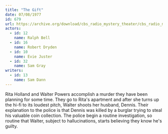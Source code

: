 ```yaml
---
title: "The Gift"
date: 07/08/1977
id: 679
url: https://archive.org/download/cbs_radio_mystery_theater/cbs_radio_mystery_theater-0651-0700.zip/cbs_radio_mystery_theater-0651-0700%2Fcbsrmt_0679_the_gift.mp3
actors:  
  - id: 12
    name: Ralph Bell  
  - id: 16
    name: Robert Dryden  
  - id: 10
    name: Evie Juster  
  - id: 32
    name: Sam Gray
writers:  
  - id: 13
    name: Sam Dann
---
```

Rita Holland and Walter Powers accomplish a murder they have been planning for some time. They go to Rita's apartment and after she turns up the hi-fi to its loudest pitch, Walter shoots her husband, Dennis. Their explanation to the police is that Dennis was killed by a burglar trying to steal his valuable coin collection. The police begin a routine investigation, so routine that Walter, subject to hallucinations, starts believing they know he's guilty.